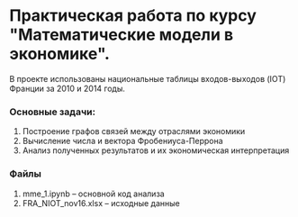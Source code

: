 # Практическая работа по курсу "Математические модели в экономике".
В проекте использованы национальные таблицы входов-выходов (IOT) Франции за 2010 и 2014 годы. 
### Основные задачи:
1. Построение графов связей между отраслями экономики
2. Вычисление числа и вектора Фробениуса-Перрона
3. Анализ полученных результатов и их экономическая интерпретация
### Файлы
1. mme_1.ipynb – основной код анализа
2. FRA_NIOT_nov16.xlsx – исходные данные
